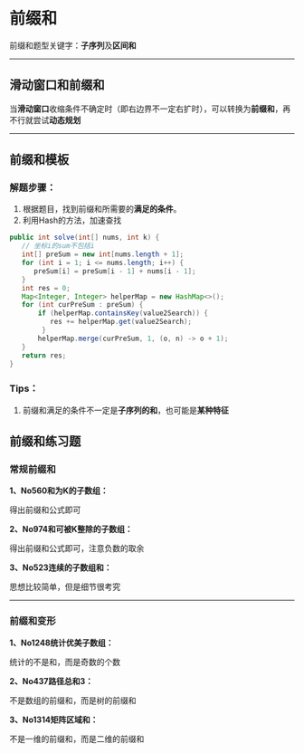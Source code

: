 

# 前缀和

前缀和题型关键字：**子序列**及**区间和**

------

## 滑动窗口和前缀和

当**滑动窗口**收缩条件不确定时（即右边界不一定右扩时），可以转换为**前缀和**，再不行就尝试**动态规划**

------



## 前缀和模板

### 解题步骤：

1. 根据题目，找到前缀和所需要的**满足的条件**。
2. 利用Hash的方法，加速查找

```java
public int solve(int[] nums, int k) {
   // 坐标i的sum不包括i
   int[] preSum = new int[nums.length + 1];
   for (int i = 1; i <= nums.length; i++) {
      preSum[i] = preSum[i - 1] + nums[i - 1];
   }
   int res = 0;
   Map<Integer, Integer> helperMap = new HashMap<>();
   for (int curPreSum : preSum) {
       if (helperMap.containsKey(value2Search)) {
          res += helperMap.get(value2Search);
        }
       helperMap.merge(curPreSum, 1, (o, n) -> o + 1);
   }
   return res;
}
```
### Tips：

1. 前缀和满足的条件不一定是**子序列的和**，也可能是**某种特征**

## 前缀和练习题

### 常规前缀和

**1、No560和为K的子数组：**

得出前缀和公式即可

**2、No974和可被K整除的子数组：**

得出前缀和公式即可，注意负数的取余

**3、No523连续的子数组和：**

思想比较简单，但是细节很考究

------

### 前缀和变形

**1、No1248统计优美子数组：**

统计的不是和，而是奇数的个数

**2、No437路径总和3：**

不是数组的前缀和，而是树的前缀和

**3、No1314矩阵区域和：**

不是一维的前缀和，而是二维的前缀和

